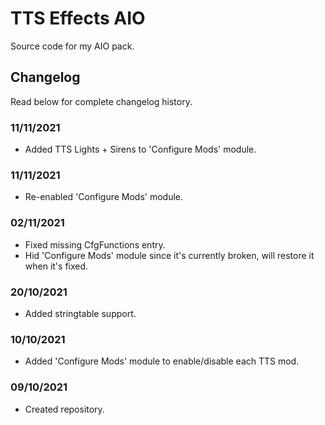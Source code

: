 # TTS Effects AIO
Source code for my AIO pack.

## Changelog
Read below for complete changelog history.

### 11/11/2021
- Added TTS Lights + Sirens to 'Configure Mods' module.

### 11/11/2021
- Re-enabled 'Configure Mods' module.

### 02/11/2021
- Fixed missing CfgFunctions entry.
- Hid 'Configure Mods' module since it's currently broken, will restore it when it's fixed.

### 20/10/2021
- Added stringtable support.

### 10/10/2021
- Added 'Configure Mods' module to enable/disable each TTS mod.

### 09/10/2021
- Created repository.
